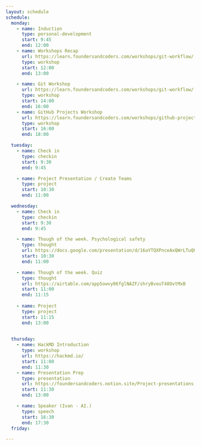 ```yaml
---
layout: schedule
schedule:
  monday:
    - name: Induction
      type: personal-development
      start: 9:45
      end: 12:00
    - name: Workshops Recap
      url: https://learn.foundersandcoders.com/workshops/git-workflow/
      type: workshop
      start: 12:00
      end: 13:00

    - name: Git Workshop
      url: https://learn.foundersandcoders.com/workshops/git-workflow/
      type: workshop
      start: 14:00
      end: 16:00
    - name: GitHub Projects Workshop
      url: https://learn.foundersandcoders.com/workshops/github-projects/
      type: workshop
      start: 16:00
      end: 18:00

  tuesday:
    - name: Check in
      type: checkin
      start: 9:30
      end: 9:45

    - name: Project Presentation / Create Teams
      type: project
      start: 10:30
      end: 11:00

  wednesday:
    - name: Check in
      type: checkin   
      start: 9:30
      end: 9:45

    - name: Though of the week. Psychological safety
      type: thought
      url: https://docs.google.com/presentation/d/16aYTQXPnceAxQWrLTuQUMekCJcQ9xt1uJhSGjD2GyLE/edit#slide=id.g2ded454d323_0_103
      start: 10:30
      end: 11:00

    - name: Though of the week. Quiz
      type: thought
      url: https://airtable.com/app5owvy06fglNAZF/shryBvouT48OvtMxB
      start: 11:00
      end: 11:15
    
    - name: Project
      type: project
      start: 11:15
      end: 13:00
     

  thursday:
    - name: HackMD Introduction
      type: workshop
      url: https://hackmd.io/
      start: 11:00
      end: 11:30
    - name: Presentation Prep
      type: presentation
      url: https://foundersandcoders.notion.site/Project-presentations-d8787b65e78a4314b62475552e7989e9
      start: 11:30
      end: 13:00

    - name: Speaker (Ivan - AI.)
      type: speech
      start: 16:30
      end: 17:30
  friday:

---
```

